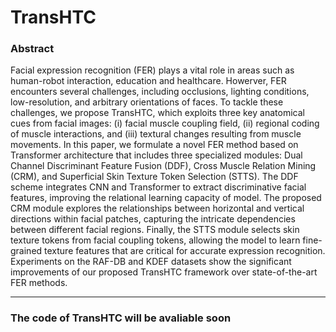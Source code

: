 # TransHTC

### Abstract

Facial expression recognition (FER) plays a vital role in areas such as human-robot interaction, education and healthcare. Howerver, FER encounters several challenges, including occlusions, lighting conditions, low-resolution, and arbitrary orientations of faces. To tackle these challenges, we propose TransHTC, which exploits three key anatomical cues from facial images: (i) facial muscle coupling field, (ii) regional coding of muscle interactions, and (iii) textural changes resulting from muscle movements. In this paper, we formulate a novel FER method based on Transformer architecture that includes three specialized modules: Dual Channel Discriminant Feature Fusion (DDF), Cross Muscle Relation Mining (CRM), and Superficial Skin Texture Token Selection (STTS). The DDF scheme integrates CNN and Transformer to extract discriminative facial features, improving the relational learning capacity of model. The proposed CRM module explores the relationships between horizontal and vertical directions within facial patches, capturing the intricate dependencies between different facial regions. Finally, the STTS module selects skin texture tokens from facial coupling tokens, allowing the model to learn fine-grained texture features that are critical for accurate expression recognition. Experiments on the RAF-DB and KDEF datasets show the significant improvements of our proposed TransHTC framework over state-of-the-art FER methods.  

---
### The code of TransHTC will be avaliable soon

